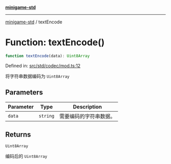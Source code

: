 [**minigame-std**](../README.md)

***

[minigame-std](../README.md) / textEncode

# Function: textEncode()

```ts
function textEncode(data): Uint8Array
```

Defined in: [src/std/codec/mod.ts:12](https://github.com/JiangJie/minigame-std/blob/c702c23d8258d9dd96d873df515d0027c84fb302/src/std/codec/mod.ts#L12)

将字符串数据编码为 `Uint8Array`

## Parameters

| Parameter | Type | Description |
| ------ | ------ | ------ |
| `data` | `string` | 需要编码的字符串数据。 |

## Returns

`Uint8Array`

编码后的 `Uint8Array`
